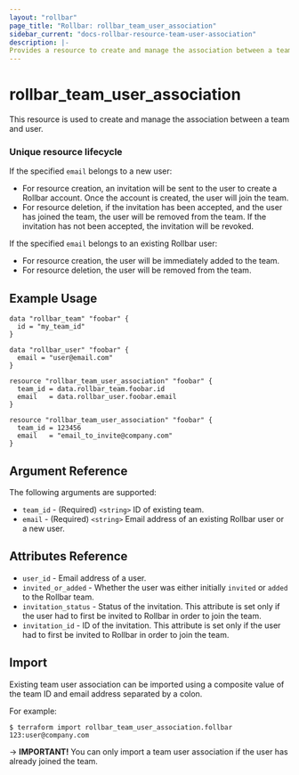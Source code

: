 ```yaml
---
layout: "rollbar"
page_title: "Rollbar: rollbar_team_user_association"
sidebar_current: "docs-rollbar-resource-team-user-association"
description: |-
Provides a resource to create and manage the association between a team and user.
---
```


# rollbar_team_user_association

This resource is used to create and manage the association between a team and user.

### Unique resource lifecycle

If the specified `email` belongs to a new user:

* For resource creation, an invitation will be sent to the user to create a Rollbar account.
  Once the account is created, the user will join the team.
* For resource deletion, if the invitation has been accepted, and the user has joined the team,
  the user will be removed from the team. If the invitation has not been accepted, the invitation
  will be revoked.

If the specified `email` belongs to an existing Rollbar user:

* For resource creation, the user will be immediately added to the team.
* For resource deletion, the user will be removed from the team.

## Example Usage

```hcl-terraform
data "rollbar_team" "foobar" {
  id = "my_team_id"
}

data "rollbar_user" "foobar" {
  email = "user@email.com"
}

resource "rollbar_team_user_association" "foobar" {
  team_id = data.rollbar_team.foobar.id
  email   = data.rollbar_user.foobar.email
}
```

```hcl-terraform
resource "rollbar_team_user_association" "foobar" {
  team_id = 123456
  email   = "email_to_invite@company.com"
}
```

## Argument Reference

The following arguments are supported:

* `team_id` - (Required) `<string>` ID of existing team.
* `email` - (Required) `<string>` Email address of an existing Rollbar user or a new user.

## Attributes Reference

* `user_id` - Email address of a user.
* `invited_or_added` - Whether the user was either initially `invited` or `added`
  to the Rollbar team.
* `invitation_status` - Status of the invitation. This attribute is set only if the user
  had to first be invited to Rollbar in order to join the team.
* `invitation_id` - ID of the invitation. This attribute is set only if the user
  had to first be invited to Rollbar in order to join the team.

## Import

Existing team user association can be imported using a composite value of the team ID and email address
separated by a colon.

For example:

```shell
$ terraform import rollbar_team_user_association.follbar 123:user@company.com
```

-> **IMPORTANT!**
You can only import a team user association if the user has already joined the team.